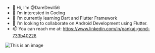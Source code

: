 - 👋 Hi, I’m @DareDevil56
- 👀 I’m interested in Coding
- 🌱 I’m currently learning Dart and Flutter Framework
- 💞️ I’m looking to collaborate on Android Development using Flutter.
- 📫 You can reach me at:
https://www.linkedin.com/in/pankaj-gond-733b40228
<!---
DareDevil56/DareDevil56 is a ✨ special ✨ repository because its `README.md` (this file) appears on your GitHub profile.
You can click the Preview link to take a look at your changes.
--->
![This is an image](https://myoctocat.com/assets/images/base-octocat.svg)
